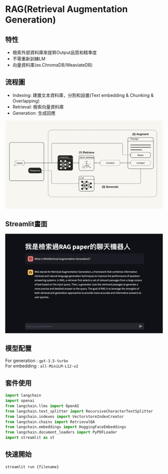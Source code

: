 # RAG(Retrieval Augmentation Generation)

## 特性
- 檢索外部資料庫來提昇Output品質和精準度
- 不需重新訓練LM
- 向量資料庫(ex.ChromaDB/WeaviateDB)
## 流程圖
- Indexing: 建置文本資料庫，分割和設置(Text embedding & Chunking & Overlapping)
- Retrieval: 檢索向量資料庫
- Generation: 生成回應

![](https://github.com/zerayo714/RAG/blob/main/%E7%A4%BA%E6%84%8F%E5%9C%96.jpg)
## Streamlit畫面
![](https://github.com/zerayo714/RAG/blob/main/Demo.png)

## 模型配置
For generation : ```gpt-3.5-turbo```  
For embedding : ```all-MiniLM-L12-v2```
## 套件使用
```python
import langchain
import openai
from langchain.llms import OpenAI
from langchain.text_splitter import RecursiveCharacterTextSplitter
from langchain.indexes import VectorstoreIndexCreator
from langchain.chains import RetrievalQA
from langchain.embeddings import HuggingFaceEmbeddings
from langchain.document_loaders import PyPDFLoader
import streamlit as st
```

## 快速開始
```
streamlit run {filename}
```
